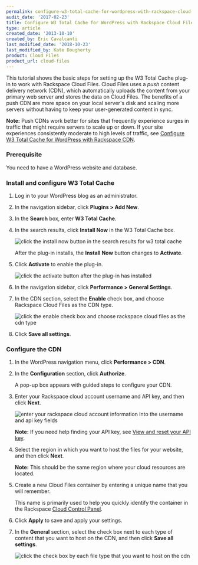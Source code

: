 ```yaml
---
permalink: configure-w3-total-cache-for-wordpress-with-rackspace-cloud-files-cdn/
audit_date: '2017-02-23'
title: Configure W3 Total Cache for WordPress with Rackspace Cloud Files
type: article
created_date: '2013-10-10'
created_by: Eric Cavalcanti
last_modified_date: '2018-10-23'
last_modified_by: Kate Dougherty
product: Cloud Files
product_url: cloud-files
---
```


This tutorial shows the basic steps for setting up the W3 Total Cache plug-in to work with Rackspace Cloud Files. Cloud Files uses a *push* content delivery network (CDN), which automatically uploads the content from your primary web server and stores the data on Cloud Files. The benefits of a push CDN are more space on your local server's disk and scaling more servers without having to keep your user-generated content in sync.

**Note:** Push CDNs work better for sites that frequently experience surges in traffic that might require servers to scale up or down. If your site experiences consistently moderate to high levels of traffic, see [Configure W3 Total Cache for WordPress with Rackspace CDN](/how-to/configure-w3-total-cache-for-wordpress-with-rackspace-cdn).

### Prerequisite

You need to have a WordPress website and database.

### Install and configure W3 Total Cache

1. Log in to your WordPress blog as an administrator.

2. In the navigation sidebar, click **Plugins > Add New**.

3. In the **Search** box, enter **W3 Total Cache**.

4. In the search results, click **Install Now** in the W3 Total Cache box.

   <img src="{% asset_path cloud-files/configure-w3-total-cache-for-wordpress-with-rackspace-cloud-files-cdn/install-w3-total-cache.png %}" alt="click the install now button in the search results for w3 total cache" />

   After the plug-in installs, the **Install Now** button changes to **Activate**.

5. Click **Activate** to enable the plug-in.

   <img src="{% asset_path cloud-files/configure-w3-total-cache-for-wordpress-with-rackspace-cloud-files-cdn/activate-w3-total-cache.png %}" alt="click the activate button after the plug-in has installed" />

6. In the navigation sidebar, click **Performance > General Settings**.

7. In the CDN section, select the **Enable** check box, and choose Rackspace Cloud Files as the CDN type.

    <img src="{% asset_path cloud-files/configure-w3-total-cache-for-wordpress-with-rackspace-cloud-files-cdn/enable-cloud-files.png %}" alt="click the enable check box and choose rackspace cloud files as the cdn type" />

8. Click **Save all settings**.

### Configure the CDN

1. In the WordPress navigation menu, click **Performance > CDN**.

2. In the **Configuration** section, click **Authorize**.

   A pop-up box appears with guided steps to configure your CDN.

3. Enter your Rackspace cloud account username and API key, and then click **Next**.

   <img src="{% asset_path cloud-files/configure-w3-total-cache-for-wordpress-with-rackspace-cloud-files-cdn/add-account-information.png %}" alt="enter your rackspace cloud account information into the username and api key fields" />

   **Note:** If you need help finding your API key, see [View and reset your API key](/how-to/view-and-reset-your-api-key).

4. Select the region in which you want to host the files for your website, and then click **Next**.

   **Note:** This should be the same region where your cloud resources are located.

5. Create a new Cloud Files container by entering a unique name that you will remember.

   This name is primarily used to help you quickly identify the container in the Rackspace [Cloud Control Panel](http://login.rackspace.com/).

6. Click **Apply** to save and apply your settings.

7. In the **General** section, select the check box next to each type of content that you want to host on the CDN, and then click **Save all settings**.

   <img src="{% asset_path cloud-files/configure-w3-total-cache-for-wordpress-with-rackspace-cloud-files-cdn/select-file-types-to-upload.png %}" alt="click the check box by each file type that you want to host on the cdn" />
